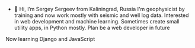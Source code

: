 - 👋 Hi, I’m Sergey Sergeev from Kaliningrad, Russia
I'm geophysicist by training and now work mostly with seismic and well log data.
Interested in web development and machine learning.
Sometimes create small utility apps, in Python mostly.
Plan be a web developer in future

Now learning Django and JavaScript
<!---
sergeevsn/sergeevsn is a ✨ special ✨ repository because its `README.md` (this file) appears on your GitHub profile.
You can click the Preview link to take a look at your changes.
--->
